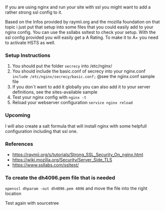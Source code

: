 
If you are using nginx and run your site with ssl you might want to add a rather strong
ssl config to it.

Based on the Infos provided by raymii.org and the mozilla foundation on that topic i just put 
that setup into some files that you could easily add to your nginx config. 
You can use the ssllabs ssltest to check your setup. With the ssl config provided you will easily get a A Rating.
To make it to A+ you need to activate HSTS as well.

### Setup Instructions
1. You should put the folder `secrecy` into /etc/nginx/
2. You should include the basic.conf of secrecy into your nginx.conf `include /etc/nginx/secrecy/basic.conf;` @see the nginx.conf sample file
 1. If you don`t want to add it globally you can also add it to your server definitions, see the sites-available sample
3. Test your nginx config with `nginx -t`
4. Reload your webserver configuration `service nginx reload`

### Upcoming
I will also create a salt formula that will install nginx with some helpfull configuration including that ssl one.

### References
- https://raymii.org/s/tutorials/Strong_SSL_Security_On_nginx.html
- https://wiki.mozilla.org/Security/Server_Side_TLS
- https://www.ssllabs.com/ssltest/

### To create the dh4096.pem file that is needed
`openssl dhparam -out dh4096.pem 4096` and move the file into the right location

Test again with sourcetree
